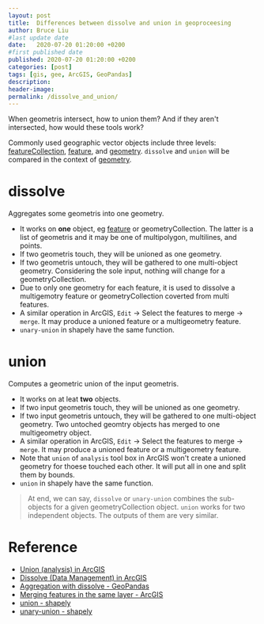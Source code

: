 ```yaml
---
layout: post
title:  Differences between dissolve and union in geoproceesing
author: Bruce Liu
#last update date
date:   2020-07-20 01:20:00 +0200
#first published date
published: 2020-07-20 01:20:00 +0200
categories: [post]
tags: [gis, gee, ArcGIS, GeoPandas]
description: 
header-image: 
permalink: /dissolve_and_union/
---
```


When geometris intersect, how to union them? And if they aren't intersected, how would these tools work?
<!--the above is the excerpt-->
<!--more-->
<!--the following is the text-->

Commonly used geographic vector objects include three levels: [featureCollection], [feature], and [geometry]. `dissolve` and `union` will be compared in the context of [geometry].

# dissolve

Aggregates some geometris into one geometry.

- It works on **one** object, eg [feature] or geometryCollection. The latter is a list of geometris and it may be one of multipolygon, multilines, and points.
- If two geometris touch, they will be unioned as one geometry.
- If two geometris untouch, they will be gathered to one multi-object geometry. Considering the sole input, nothing will change for a geometryCollection.
- Due to only one geometry for each feature, it is used to dissolve a multigemotry feature or geometryCollection coverted from multi features.
- A similar operation in ArcGIS, `Edit` -> Select the features to merge -> `merge`. It may produce a unioned feature or a multigeometry feature.
- `unary-union` in shapely have the same function.

# union

Computes a geometric union of the input geometris.

- It works on at leat **two** objects.
- If two input geometris touch, they will be unioned as one geometry.
- If two input geometris untouch, they will be gathered to one multi-object geometry. Two untoched geomtry objects has merged to one multigeometry object.
- A similar operation in ArcGIS, `Edit` -> Select the features to merge -> `merge`. It may produce a unioned feature or a multigeometry feature.
- Note that `union` of `analysis` tool box in ArcGIS won't create a unioned geometry for thoese touched each other. It will put all in one and split them by bounds.
- `union` in shapely have the same function.

>At end, we can say, `dissolve` or `unary-union` combines the sub-objects for a given geometryCollection object. `union` works for two independent objects. The outputs of them are very similar.

# Reference
- [Union (analysis) in ArcGIS](https://pro.arcgis.com/en/pro-app/tool-reference/analysis/union.htm)
- [Dissolve (Data Management) in ArcGIS](https://desktop.arcgis.com/en/arcmap/latest/tools/data-management-toolbox/dissolve.htm)
- [Aggregation with dissolve - GeoPandas](https://geopandas.org/aggregation_with_dissolve.html)
- [Merging features in the same layer - ArcGIS](https://desktop.arcgis.com/en/arcmap/latest/manage-data/creating-new-features/merging-features-in-the-same-layer.htm)
- [union - shapely](https://shapely.readthedocs.io/en/latest/manual.html#object.union)
- [unary-union - shapely](https://shapely.readthedocs.io/en/latest/manual.html#shapely.ops.unary_union)

[FeatureCollection]: https://developers.arcgis.com/web-map-specification/objects/featureCollection/
[feature]: https://developers.arcgis.com/web-map-specification/objects/feature/
[geometry]: https://developers.arcgis.com/web-map-specification/objects/geometry/

